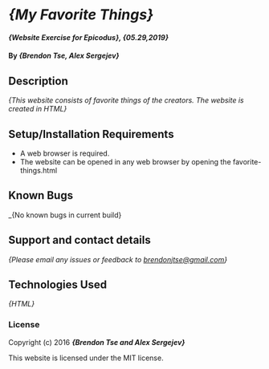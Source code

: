 # _{My Favorite Things}_

#### _{Website Exercise for Epicodus}, {05.29,2019}_

#### By _**{Brendon Tse, Alex Sergejev}**_

## Description

_{This website consists of favorite things of the creators. The website is created in HTML}_

## Setup/Installation Requirements

* A web browser is required.
* The website can be opened in any web browser by opening the favorite-things.html

## Known Bugs

_{No known bugs in current build}

## Support and contact details

_{Please email any issues or feedback to brendonjtse@gmail.com}_

## Technologies Used

_{HTML}_

### License

Copyright (c) 2016 **_{Brendon Tse and Alex Sergejev}_**

This website is licensed under the MIT license. 
